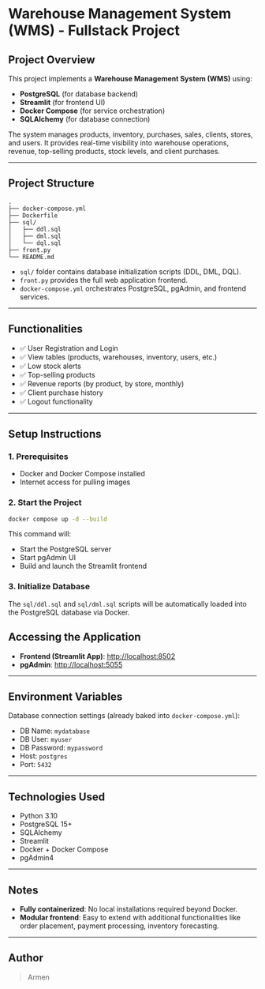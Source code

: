 
# Warehouse Management System (WMS) - Fullstack Project

## Project Overview

This project implements a **Warehouse Management System (WMS)** using:
- **PostgreSQL** (for database backend)
- **Streamlit** (for frontend UI)
- **Docker Compose** (for service orchestration)
- **SQLAlchemy** (for database connection)

The system manages products, inventory, purchases, sales, clients, stores, and users. It provides real-time visibility into warehouse operations, revenue, top-selling products, stock levels, and client purchases.

---

## Project Structure

```
.
├── docker-compose.yml
├── Dockerfile
├── sql/
│   ├── ddl.sql
│   ├── dml.sql
│   └── dql.sql
├── front.py
└── README.md
```

- `sql/` folder contains database initialization scripts (DDL, DML, DQL).
- `front.py` provides the full web application frontend.
- `docker-compose.yml` orchestrates PostgreSQL, pgAdmin, and frontend services.

---

## Functionalities

- ✅ User Registration and Login
- ✅ View tables (products, warehouses, inventory, users, etc.)
- ✅ Low stock alerts
- ✅ Top-selling products
- ✅ Revenue reports (by product, by store, monthly)
- ✅ Client purchase history
- ✅ Logout functionality

---

## Setup Instructions

### 1. Prerequisites
- Docker and Docker Compose installed
- Internet access for pulling images

### 2. Start the Project
```bash
docker compose up -d --build
```

This command will:
- Start the PostgreSQL server
- Start pgAdmin UI
- Build and launch the Streamlit frontend

### 3. Initialize Database
The `sql/ddl.sql` and `sql/dml.sql` scripts will be automatically loaded into the PostgreSQL database via Docker.

## Accessing the Application

- **Frontend (Streamlit App)**: [http://localhost:8502](http://localhost:8502)
- **pgAdmin**: [http://localhost:5055](http://localhost:5055)

---

## Environment Variables

Database connection settings (already baked into `docker-compose.yml`):
- DB Name: `mydatabase`
- DB User: `myuser`
- DB Password: `mypassword`
- Host: `postgres`
- Port: `5432`

---

## Technologies Used

- Python 3.10
- PostgreSQL 15+
- SQLAlchemy
- Streamlit
- Docker + Docker Compose
- pgAdmin4

---

## Notes

- **Fully containerized**: No local installations required beyond Docker.
- **Modular frontend**: Easy to extend with additional functionalities like order placement, payment processing, inventory forecasting.

---

## Author

> Armen

